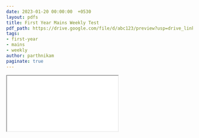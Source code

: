 ```yaml
---
date: 2023-01-20 00:00:00  +0530
layout: pdfs
title: First Year Mains Weekly Test 
pdf_path: https://drive.google.com/file/d/abc123/preview?usp=drive_link
tags: 
- first-year
- mains
- weekly
author: parthnikam
paginate: true
---
```


<iframe class="embed-pdf" src="{{ page.pdf_path }}#toolbar=0" seamless="seamless" scrolling="no" style="overflow:hidden"></iframe>
